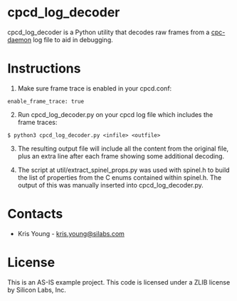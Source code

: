 # cpcd_log_decoder
cpcd_log_decoder is a Python utility that decodes raw frames from a [cpc-daemon](https://github.com/SiliconLabs/cpc-daemon) log file to aid in debugging.

# Instructions
   1. Make sure frame trace is enabled in your cpcd.conf:
   ```
   enable_frame_trace: true
   ```
   2. Run cpcd_log_decoder.py on your cpcd log file which includes the frame traces:
   ```
   $ python3 cpcd_log_decoder.py <infile> <outfile>
   ```
   3. The resulting output file will include all the content from the original file, plus an extra line after each frame showing some additional decoding.

   4. The script at util/extract_spinel_props.py was used with spinel.h to build the list of properties from the C enums contained within spinel.h. The output of this was manually inserted into cpcd_log_decoder.py.

# Contacts
- Kris Young - kris.young@silabs.com

# License
This is an AS-IS example project. This code is licensed under a ZLIB license by Silicon Labs, Inc.